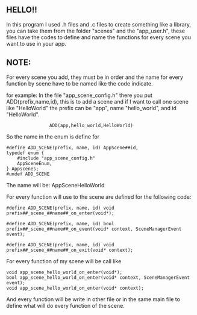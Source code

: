 ## HELLO!!
In this program I used .h files and .c files to create something like a library, you can take them from the folder "scenes" and the "app_user.h", these files have the codes to define and name the functions for every scene you want to use in your app.

## NOTE:
For every scene you add, they must be in order and the name for every function by scene have to be named like the code indicate.

for example: 
In the file "app_scene_config.h" there you put ADD(prefix,name,id), this is to add a scene and if I want to call one scene like "HelloWorld" the prefix can be "app", name "hello_world", and id "HelloWorld".
```
                ADD(app,hello_world,HelloWorld)
```
So the name in the enum is define for 

```
#define ADD_SCENE(prefix, name, id) AppScene##id,
typedef enum {
    #include "app_scene_config.h"
    AppSceneEnum,
} Appscenes;
#undef ADD_SCENE
```
The name will be: AppSceneHelloWorld

For every function will use to the scene are defined for the following code:
```
#define ADD_SCENE(prefix, name, id) void prefix##_scene_##name##_on_enter(void*);

#define ADD_SCENE(prefix, name, id) bool prefix##_scene_##name##_on_event(void* context, SceneManagerEvent event);

#define ADD_SCENE(prefix, name, id) void prefix##_scene_##name##_on_exit(void* context);

```

For every function of my scene will be call like

```
void app_scene_hello_world_on_enter(void*);
bool app_scene_hello_world_on_enter(void* context, SceneManagerEvent event);
void app_scene_hello_world_on_enter(void* context);
```

And every function will be write in other file or in the same main file to define what will do every function of the scene.

